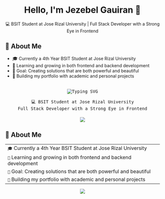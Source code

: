 <div align="center">

  # Hello, I'm Jezebel Gauiran 👋
  
  💻 BSIT Student at Jose Rizal University |  Full Stack Developer with a Strong Eye in Frontend
</div>

## 🚀 About Me
- 🎓 Currently a 4th Year BSIT Student at Jose Rizal University
- 🌱 Learning and growing in both frontend and backend development
- 🎯 Goal: Creating solutions that are both powerful and beautiful
- 💼 Building my portfolio with academic and personal projects


<div align="center">
  <kbd>
    <div style="padding: 20px;">
      <img src="https://readme-typing-svg.herokuapp.com?font=Fira+Code&weight=500&size=40&pause=1000&color=6F3DFF&center=true&vCenter=true&repeat=false&width=500&lines=Hello%2C+I'm+Jezebel+%F0%9F%91%8B" alt="Typing SVG" />
      <br><br>
      💻 BSIT Student at Jose Rizal University<br>
      Full Stack Developer with a Strong Eye in Frontend
    </div>
  </kbd>
</div>

<div align="center">
  <img src="https://user-images.githubusercontent.com/73097560/115834477-dbab4500-a447-11eb-908a-139a6edaec5c.gif">
</div>

## 🚀 About Me
<div align="center">
  <table>
    <tr>
      <td>
        <kbd>🎓</kbd> Currently a 4th Year BSIT Student at Jose Rizal University
      </td>
    </tr>
    <tr>
      <td>
        <kbd>🌱</kbd> Learning and growing in both frontend and backend development
      </td>
    </tr>
    <tr>
      <td>
        <kbd>🎯</kbd> Goal: Creating solutions that are both powerful and beautiful
      </td>
    </tr>
    <tr>
      <td>
        <kbd>💼</kbd> Building my portfolio with academic and personal projects
      </td>
    </tr>
  </table>
</div>

<div align="center">
  <img src="https://user-images.githubusercontent.com/73097560/115834477-dbab4500-a447-11eb-908a-139a6edaec5c.gif">
</div>
